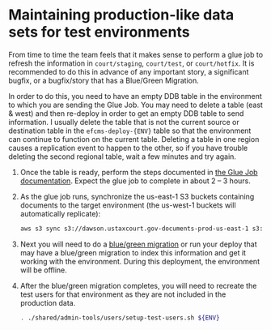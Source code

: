 # Maintaining production-like data sets for test environments

From time to time the team feels that it makes sense to perform a glue job to refresh the information in `court/staging`, `court/test`, or `court/hotfix`. It is recommended to do this in advance of any important story, a significant bugfix, or a bugfix/story that has a Blue/Green Migration.

In order to do this, you need to have an empty DDB table in the environment to which you are sending the Glue Job. You may need to delete a table (east & west) and then re-deploy in order to get an empty DDB table to send information. I usually delete the table that is not the current source or destination table in the `efcms-deploy-{ENV}` table so that the environment can continue to function on the current table. Deleting a table in one region causes a replication event to happen to the other, so if you have trouble deleting the second regional table, wait a few minutes and try again.

1. Once the table is ready, perform the steps documented in [the Glue Job documentation](../../shared/admin-tools/glue/GLUE_JOBS.md). Expect the glue job to complete in about 2 – 3 hours.
2. As the glue job runs, synchronize the us-east-1 S3 buckets containing documents to the target environment (the us-west-1 buckets will automatically replicate):

    ```bash
    aws s3 sync s3://dawson.ustaxcourt.gov-documents-prod-us-east-1 s3://test.ef-cms.ustaxcourt.gov-documents-test-us-east-1
    ```

3. Next you will need to do a [blue/green migration](../blue-green-migration.md) or run your deploy that may have a blue/green migration to index this information and get it working with the environment. During this deployment, the environment will be offline.
4. After the blue/green migration completes, you will need to recreate the test users for that environment as they are not included in the production data.

    ```bash
    . ./shared/admin-tools/users/setup-test-users.sh ${ENV}
    ```
